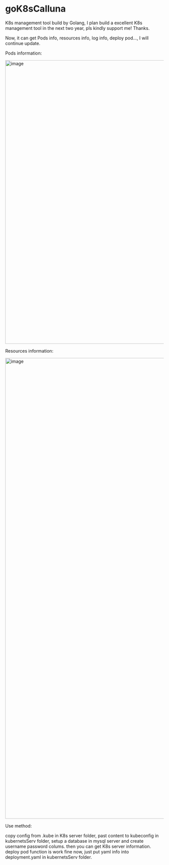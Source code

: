 # goK8sCalluna
K8s management tool build by Golang, I plan build a excellent K8s management tool in the next two year, pls kindly support me! Thanks.

Now, it can get Pods info, resources info, log info, deploy pod..., I will continue update.

Pods information:

<img width="2430" height="898" alt="image" src="https://github.com/user-attachments/assets/f30d290e-9e5d-4372-88ec-fb30f2c4d6d3" />


Resources information:

<img width="2354" height="1459" alt="image" src="https://github.com/user-attachments/assets/6c81acac-8bb8-4255-ab7d-88f4da91cf06" />



Use method:

copy config from .kube in K8s server folder, past content to kubeconfig in kubernetsServ folder, setup a database in mysql server and 
create username password colums. then you can get K8s server information. deploy pod function is work fine now, just put yaml info into 
deployment.yaml in kubernetsServ folder.
